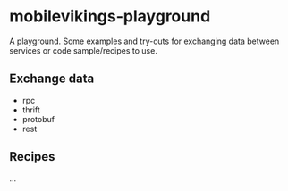mobilevikings-playground
========================
A playground.  Some examples and try-outs for exchanging data between services or code sample/recipes to use.

Exchange data
-------------
* rpc
* thrift
* protobuf
* rest

Recipes
-------
...

